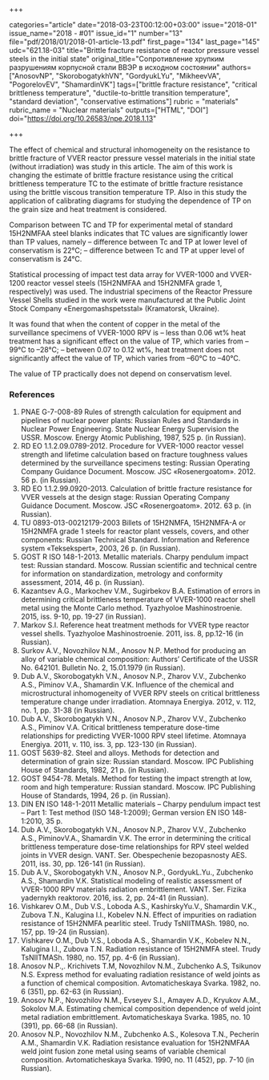 +++

categories="article"
date="2018-03-23T00:12:00+03:00"
issue="2018-01"
issue_name="2018 - #01"
issue_id="1"
number="13"
file="pdf/2018/01/2018-01-article-13.pdf"
first_page="134"
last_page="145"
udc="621.18-03"
title="Brittle fracture resistance of reactor pressure vessel steels in the initial state"
original_title="Сопротивление хрупким разрушениям корпусной стали ВВЭР в исходном состоянии"
authors=["AnosovNP", "SkorobogatykhVN", "GordyukLYu", "MikheevVA", "PogorelovEV", "ShamardinVK"]
tags=["brittle fracture resistance", "critical brittleness temperature", "ductile-to-brittle transition temperature", "standard deviation", "conservative estimations"]
rubric = "materials"
rubric_name = "Nuclear materials"
outputs=["HTML", "DOI"]
doi="https://doi.org/10.26583/npe.2018.1.13"

+++

The effect of chemical and structural inhomogeneity on the resistance to brittle fracture of VVER reactor pressure vessel materials in the initial state (without irradiation) was study in this article. The aim of this work is changing the estimate of brittle fracture resistance using the critical brittleness temperature TC to the estimate of brittle fracture resistance using the brittle viscous transition temperature TP. Also in this study the application of calibrating diagrams for studying the dependence of TP on the grain size and heat treatment is considered.

Comparison between TC and TP for experimental metal of standard 15H2NMFAA steel blanks indicates that TC values are significantly lower than TP values, namely
– difference between Tc and TP at lower level of conservatism is 22°C;
– difference between Tc and TP at upper level of conservatism is 24°C.

Statistical processing of impact test data array for VVER-1000 and VVER-1200 reactor vessel steels (15H2NMFAA and 15H2NMFA grade 1, respectively) was used. The industrial specimens of the Reactor Pressure Vessel Shells studied in the work were manufactured at the Public Joint Stock Company «Energomashspetsstal» (Kramatorsk, Ukraine).

It was found that when the content of copper in the metal of the surveillance specimens of VVER-1000 RPV is
– less than 0.06 wt% heat treatment has a significant effect on the value of TP, which varies from –99°C to –28°C;
– between 0.07 to 0.12 wt%, heat treatment does not significantly affect the value of TP, which varies from –60°C to –40°C.

The value of TP practically does not depend on conservatism level.

### References

1. PNAE G-7-008-89 Rules of strength calculation for equipment and pipelines of nuclear power plants: Russian Rules and Standards in Nuclear Power Engineering. State Nuclear Energy Supervision the USSR. Moscow. Energy Atomic Publishing, 1987, 525 p. (in Russian).
2. RD EO 1.1.2.09.0789-2012. Procedure for VVER-1000 reactor vessel strength and lifetime calculation based on fracture toughness values determined by the surveillance specimens testing: Russian Operating Company Guidance Document. Moscow. JSC «Rosenergoatom». 2012. 56 p. (in Russian).
3. RD EO 1.1.2.99.0920-2013. Calculation of brittle fracture resistance for VVER vessels at the design stage: Russian Operating Company Guidance Document. Moscow. JSC «Rosenergoatom». 2012. 63 p. (in Russian).
4. TU 0893-013-00212179-2003 Billets of 15H2NMFA, 15H2NMFA-A or 15H2NMFA grade 1 steels for reactor plant vessels, covers, and other components: Russian Technical Standard. Information and Reference system «Teksekspert», 2003, 26 p. (in Russian).
5. GOST R ISO 148-1-2013. Metallic materials. Charpy pendulum impact test: Russian standard. Moscow. Russian scientific and technical centre for information on standardization, metrology and conformity assessment, 2014, 46 p. (in Russian).
6. Kazantsev A.G., Markochev V.M., Sugirbekov B.A. Estimation of errors in determining critical brittleness temperature of VVER-1000 reactor shell metal using the Monte Carlo method. Tyazhyoloe Mashinostroenie. 2015, iss. 9-10, pp. 19-27 (in Russian).
7. Markov S.I. Reference heat treatment methods for VVER type reactor vessel shells. Tyazhyoloe Mashinostroenie. 2011, iss. 8, pp.12-16 (in Russian).
8. Surkov A.V., Novozhilov N.M., Anosov N.P. Method for producing an alloy of variable chemical composition: Authors’ Certificate of the USSR No. 642101. Bulletin No. 2, 15.01.1979 (in Russian).
9. Dub A.V., Skorobogatykh V.N., Anosov N.P., Zharov V.V., Zubchenko A.S., Piminov V.A., Shamardin V.K. Influence of the chemical and microstructural inhomogeneity of VVER RPV steels on critical brittleness temperature change under irradiation. Atomnaya Energiya. 2012, v. 112, no. 1, pp. 31-38 (in Russian).
10. Dub A.V., Skorobogatykh V.N., Anosov N.P., Zharov V.V., Zubchenko A.S., Piminov V.A. Critical brittleness temperature dose-time relationships for predicting VVER-1000 RPV steel lifetime. Atomnaya Energiya. 2011, v. 110, iss. 3, pp. 123-130 (in Russian).
11. GOST 5639-82. Steel and alloys. Methods for detection and determination of grain size: Russian standard. Moscow. IPC Publishing House of Standards, 1982, 21 p. (in Russian).
12. GOST 9454-78. Metals. Method for testing the impact strength at low, room and high temperature: Russian standard. Moscow. IPC Publishing House of Standards, 1994, 26 p. (in Russian).
13. DIN EN ISO 148-1-2011 Metallic materials – Charpy pendulum impact test – Part 1: Test method (ISO 148-1:2009); German version EN ISO 148-1:2010, 35 p.
14. Dub A.V., Skorobogatykh V.N., Anosov N.P., Zharov V.V., Zubchenko A.S., PiminovV.A., Shamardin V.K. The error in determining the critical brittleness temperature dose-time relationships for RPV steel welded joints in VVER design. VANT. Ser. Obespechenie bezopasnosty AES. 2011, iss. 30, pp. 126-141 (in Russian).
15. Dub A.V., Skorobogatykh V.N., Anosov N.P., GordyukL.Yu., Zubchenko A.S., Shamardin V.K. Statistical modeling of realistic assessment of VVER-1000 RPV materials radiation embrittlement. VANT. Ser. Fizika yadernykh reaktorov. 2016, iss. 2, pp. 24-41 (in Russian).
16. Vishkarev O.M., Dub V.S., Loboda A.S., KashirskyYu.V., Shamardin V.K., Zubova T.N., Kalugina I.I., Kobelev N.N. Effect of impurities on radiation resistance of 15H2NMFA pearlitic steel. Trudy TsNIITMASh. 1980, no. 157, pp. 19-24 (in Russian).
17. Vishkarev O.M., Dub V.S., Loboda A.S., Shamardin V.K., Kobelev N.N., Kalugina I.I., Zubova T.N. Radiation resistance of 15H2NMFA steel. Trudy TsNIITMASh. 1980, no. 157, pp. 4-6 (in Russian).
18. Anosov N.P.,. Krichivets Т.М, Novozhilov N.M., Zubchenko A.S, Tsikunov N.S. Express method for evaluating radiation resistance of weld joints as a function of chemical composition. Avtomaticheskaya Svarka. 1982, no. 6 (351), pp. 62-63 (in Russian).
19. Anosov N.P., Novozhilov N.M., Evseyev S.I., Amayev A.D., Kryukov A.M., Sokolov M.A. Estimating chemical composition dependence of weld joint metal radiation embrittlement. Avtomaticheskaya Svarka. 1985, no. 10 (391), pp. 66-68 (in Russian).
20. Anosov N.P., Novozhilov N.M., Zubchenko A.S., Kolesova T.N., Pecherin A.M., Shamardin V.K. Radiation resistance evaluation for 15H2NMFAA weld joint fusion zone metal using seams of variable chemical composition. Avtomaticheskaya Svarka. 1990, no. 11 (452), pp. 7-10 (in Russian).